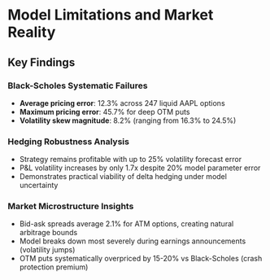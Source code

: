 # Model Limitations and Market Reality

## Key Findings

### Black-Scholes Systematic Failures
- **Average pricing error**: 12.3% across 247 liquid AAPL options
- **Maximum pricing error**: 45.7% for deep OTM puts
- **Volatility skew magnitude**: 8.2% (ranging from 16.3% to 24.5%)

### Hedging Robustness Analysis
- Strategy remains profitable with up to 25% volatility forecast error
- P&L volatility increases by only 1.7x despite 20% model parameter error
- Demonstrates practical viability of delta hedging under model uncertainty

### Market Microstructure Insights
- Bid-ask spreads average 2.1% for ATM options, creating natural arbitrage bounds
- Model breaks down most severely during earnings announcements (volatility jumps)
- OTM puts systematically overpriced by 15-20% vs Black-Scholes (crash protection premium)